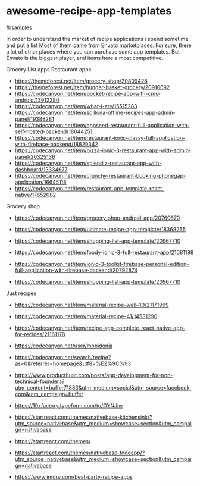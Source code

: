 # awesome-recipe-app-templates

fbsamples


In order to understand the market of recipe applications i spend sometime and put a list
Most of them came from Envato marketplaces. For sure, there a lot of other places where you can purchase some app templates.
But Envato is the biggest player, and items here a most competitive.

Grocery List apps
Restaurant apps

* https://themeforest.net/item/grocery-shop/20809428
* https://themeforest.net/item/hunger-basket-grocery/20916692
* https://codecanyon.net/item/pocket-recipe-app-with-cms-android/13912280
* https://codecanyon.net/item/what-i-ate/15515283
* https://codecanyon.net/item/soillona-offline-recipes-app-admin-panel/19388281
* https://codecanyon.net/item/appseed-restaurant-full-application-with-self-hosted-backend/18044251
* https://codecanyon.net/item/restaurant-ionic-classy-full-application-with-firebase-backend/18829342
* https://codecanyon.net/item/pizza-ionic-3-restaurant-app-with-admin-panel/20325136
* https://codecanyon.net/item/splendiz-restaurant-app-with-dashboard/13334677
* https://codecanyon.net/item/crunchy-restaurant-booking-phonegap-application/16645118
* https://codecanyon.net/item/restaurant-app-template-react-native/17652082


Grocery shop
* https://codecanyon.net/item/grocery-shop-android-app/20760670

- https://codecanyon.net/item/ultimate-recipe-app-template/18368255

- https://codecanyon.net/item/shopping-list-app-template/20967710
- https://codecanyon.net/item/foody-ionic-3-full-restaurant-app/21081198
- https://codecanyon.net/item/ionic-3-toolkit-firebase-personal-edition-full-application-with-firebase-backend/20792874
- https://codecanyon.net/item/shopping-list-app-template/20967710

Just recipes

- https://codecanyon.net/item/material-recipe-web-10/21171969
- https://codecanyon.net/item/material-recipe-41/14531290

- https://codecanyon.net/item/recipe-app-complete-react-native-app-for-recipes/21161178

- https://codecanyon.net/user/mobidonia

- https://codecanyon.net/search/recipe?as=0&referrer=homepage&utf8=%E2%9C%93
- https://www.producthunt.com/posts/app-development-for-non-technical-founders?utm_content=buffer71883&utm_medium=social&utm_source=facebook.com&utm_campaign=buffer
- https://10xfactory.typeform.com/to/OYNJiw



- https://startreact.com/themes/nativebase-kitchensink/?utm_source=nativebase&utm_medium=showcase+section&utm_campaign=nativebase
- https://startreact.com/themes/
- https://startreact.com/themes/nativebase-todoapp/?utm_source=nativebase&utm_medium=showcase+section&utm_campaign=nativebase


- https://www.imore.com/best-party-recipe-apps
